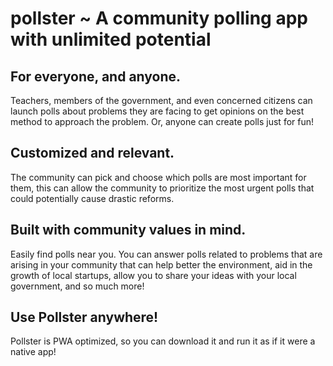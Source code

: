 # pollster ~ A community polling app with unlimited potential

## For everyone, and anyone.
Teachers, members of the government, and even concerned citizens can launch polls about problems they are facing to get opinions on the best method to approach the problem. Or, anyone can create polls just for fun!

## Customized and relevant.
The community can pick and choose which polls are most important for them, this can allow the community to prioritize the most urgent polls that could potentially cause drastic reforms.

## Built with community values in mind.
Easily find polls near you. You can answer polls related to problems that are arising in your community that can help better the environment, aid in the growth of local startups, allow you to share your ideas with your local government, and so much more!

## Use Pollster anywhere!
Pollster is PWA optimized, so you can download it and run it as if it were a native app!
